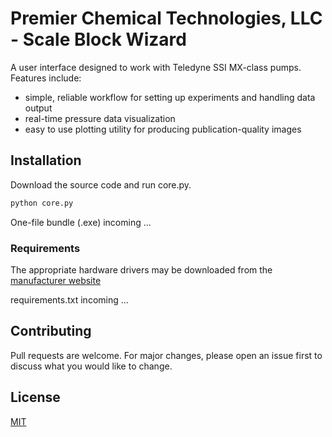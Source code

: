 # Premier Chemical Technologies, LLC  - Scale Block Wizard
A user interface designed to work with Teledyne SSI MX-class pumps.
Features include:
  * simple, reliable workflow for setting up experiments and handling data output
  * real-time pressure data visualization
  * easy to use plotting utility for producing publication-quality images

## Installation
Download the source code and run core.py.
```bash
python core.py
```
One-file bundle (.exe) incoming ...

### Requirements
The appropriate hardware drivers may be downloaded from the [manufacturer website](https://ssihplc.com/manuals/#driver-downloads)

requirements.txt incoming ...


## Contributing
Pull requests are welcome. For major changes, please open an issue first to discuss what you would like to change.


## License
[MIT](https://choosealicense.com/licenses/mit/)
